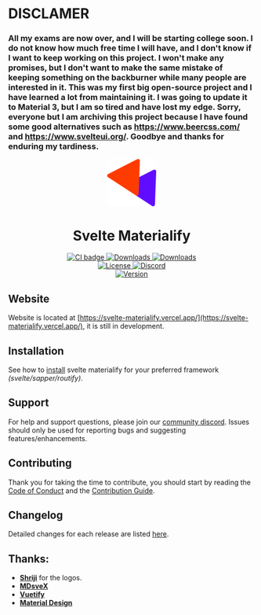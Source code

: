 # DISCLAMER

###  All my exams are now over, and I will be starting college soon. I do not know how much free time I will have, and I don't know if I want to keep working on this project. I won't make any promises, but I don't want to make the same mistake of keeping something on the backburner while many people are interested in it. This was my first big open-source project and I have learned a lot from maintaining it. I was going to update it to Material 3, but I am so tired and have lost my edge. Sorry, everyone but I am archiving this project because I have found some good alternatives such as https://www.beercss.com/ and https://www.svelteui.org/. Goodbye and thanks for enduring my tardiness.

<p align="center">
  <a href="https://svelte-materialify.vercel.app/" target="_blank">
    <img alt="Svelte Materialify Logo" width="100" src="logo/logo.svg">
  </a>
</p>

<h1 align="center">Svelte Materialify</h1>

<p align="center">
  <a href="https://github.com/thecomputerm/svelte-materialify/actions?query=workflow%3ACI">
    <img src="https://github.com/thecomputerm/svelte-materialify/workflows/CI/badge.svg" alt="CI badge">
  </a>
  <a href="https://www.npmjs.com/package/svelte-materialify">
    <img src="https://img.shields.io/npm/dt/svelte-materialify.svg" alt="Downloads">
  </a>
  <a href="https://www.npmjs.com/package/svelte-materialify">
    <img src="https://img.shields.io/npm/dm/svelte-materialify.svg" alt="Downloads">
  </a>
  <br>
  <a href="https://github.com/thecomputerm/svelte-materialify/blob/master/LICENSE.md">
    <img src="https://img.shields.io/npm/l/svelte-materialify.svg" alt="License">
  </a>
  <a href="https://discord.gg/dKGmnhf">
    <img src="https://img.shields.io/discord/768317529641975829?logo=Discord" alt="Discord">
  </a>
  <br>
  <a href="https://www.npmjs.com/package/svelte-materialify">
    <img src="https://img.shields.io/npm/v/svelte-materialify.svg" alt="Version">
  </a>
</p>


## Website

Website is located at [https://svelte-materialify.vercel.app/](https://svelte-materialify.vercel.app/), it is still in development.

## Installation

See how to [install](https://svelte-materialify.vercel.app/getting-started/installation/) svelte materialify for your preferred framework _(svelte/sapper/routify)_.

## Support

For help and support questions, please join our [community discord](https://discord.gg/dKGmnhf). Issues should only be used for reporting bugs and suggesting features/enhancements.

## Contributing

Thank you for taking the time to contribute, you should start by reading the [Code of Conduct](https://github.com/TheComputerM/svelte-materialify/blob/master/CODE_OF_CONDUCT.md) and the [Contribution Guide](https://svelte-materialify.vercel.app/getting-started/contributing/).

## Changelog

Detailed changes for each release are listed [here](https://github.com/TheComputerM/svelte-materialify/blob/master/packages/svelte-materialify/CHANGELOG.md).

## Thanks:

- **[Shriji](https://github.com/peopledrivemecrazy)** for the logos.
- **[MDsveX](https://github.com/pngwn/MDsveX)**
- **[Vuetify](https://vuetifyjs.com/)**
- **[Material Design](https://material.io/components/)**
